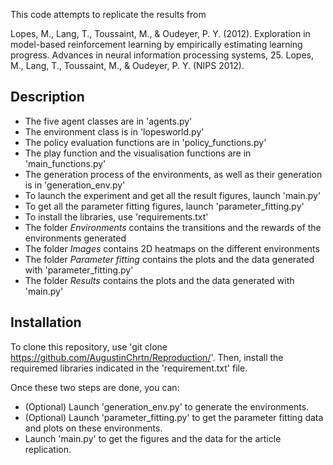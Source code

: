 This code attempts to replicate the results from

Lopes, M., Lang, T., Toussaint, M., & Oudeyer, P. Y. (2012). Exploration in model-based reinforcement learning by empirically estimating learning progress. Advances in neural information processing systems, 25. Lopes, M., Lang, T., Toussaint, M., & Oudeyer, P. Y. (NIPS 2012).

## Description


* The five agent classes are in 'agents.py'
* The environment class is in 'lopesworld.py'
* The policy evaluation functions are in 'policy_functions.py'
* The play function and the visualisation functions are in 'main_functions.py'
* The generation process of the environments, as well as their generation is in 'generation_env.py'
* To launch the experiment and get all the result figures, launch 'main.py'
* To get all the parameter fitting figures, launch 'parameter_fitting.py'
* To install the libraries, use 'requirements.txt'
* The folder *Environments* contains the transitions and the rewards of the environments generated
* The folder *Images* contains 2D heatmaps on the different environments
* The folder *Parameter fitting* contains the plots and the data generated with 'parameter_fitting.py'
* The folder *Results* contains the plots and the data generated with 'main.py'

## Installation 

To clone this repository, use 'git clone https://github.com/AugustinChrtn/Reproduction/'.
Then, install the requiremed libraries indicated in the 'requirement.txt' file.

Once these two steps are done, you can:
* (Optional) Launch 'generation_env.py' to generate the environments.
* (Optional) Launch 'parameter_fitting.py' to get the parameter fitting data and plots on these environments.
* Launch 'main.py' to get the figures and the data for the article replication.









